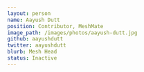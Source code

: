 ```yaml
---
layout: person
name: Aayush Dutt
position: Contributor, MeshMate
image_path: /images/photos/aayush-dutt.jpg
github: aayushdutt
twitter: aayushdutt
blurb: Mesh Head
status: Inactive
---
```

